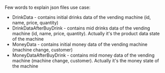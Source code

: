 
Few words to explain json files use case:
* DrinkData - contains initial drinks data of the vending machine (id, name, price, quantity)  
* DrinkDataAfterBuyDrink - contains mid drinks data of the vending machine (id, name, price, quantity). Actually it's the product data state of the machine
* MoneyData - contains initial money data of the vending machine (machine change, customer)
* MoneyDataAfterBuyDrink - contains mid money data of the vending machine (machine change, customer). Actually it's the money state of the machine